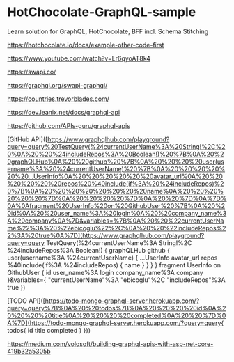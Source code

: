 # HotChocolate-GraphQL-sample
Learn solution for GraphQL, HotChocolate, BFF incl. Schema Stitching



https://hotchocolate.io/docs/example-other-code-first 

https://www.youtube.com/watch?v=Lr6qyoAT8k4 

https://swapi.co/

https://graphql.org/swapi-graphql/

https://countries.trevorblades.com/



https://dev.leanix.net/docs/graphql-api



https://github.com/APIs-guru/graphql-apis



[GitHub API]([https://www.graphqlhub.com/playground?query=query%20TestQuery(%24currentUserName%3A%20String!%2C%20%0A%20%20%24includeRepos%3A%20Boolean!)%20%7B%0A%20%20graphQLHub%0A%20%20github%20%7B%0A%20%20%20%20user(username%3A%20%24currentUserName)%20%7B%0A%20%20%20%20%20%20...UserInfo%0A%20%20%20%20%20%20avatar_url%0A%20%20%20%20%20%20repos%20%40include(if%3A%20%24includeRepos)%20%7B%0A%20%20%20%20%20%20%20%20name%0A%20%20%20%20%20%20%7D%0A%20%20%20%20%7D%0A%20%20%7D%0A%7D%0A%0Afragment%20UserInfo%20on%20GithubUser%20%7B%0A%20%20id%0A%20%20user_name%3A%20login%0A%20%20company_name%3A%20company%0A%7D&variables=%7B%0A%20%20%22currentUserName%22%3A%20%22ebicoglu%22%2C%0A%20%20%22includeRepos%22%3A%20true%0A%7D](https://www.graphqlhub.com/playground?query=query TestQuery(%24currentUserName%3A String!%2C 
%24includeRepos%3A Boolean!) {
graphQLHub
github {
user(username%3A %24currentUserName) {
...UserInfo
avatar_url
repos %40include(if%3A %24includeRepos) {
name
}
}
}
}
fragment UserInfo on GithubUser {
id
user_name%3A login
company_name%3A company
}&variables={
"currentUserName"%3A "ebicoglu"%2C
"includeRepos"%3A true
})

[TODO API]([https://todo-mongo-graphql-server.herokuapp.com/?query=query%7B%0A%20%20todos%7B%0A%20%20%20%20id%0A%20%20%20%20title%0A%20%20%20%20completed%0A%20%20%7D%0A%7D](https://todo-mongo-graphql-server.herokuapp.com/?query=query{
todos{
id
title
completed
}
}))

https://medium.com/volosoft/building-graphql-apis-with-asp-net-core-419b32a5305b





